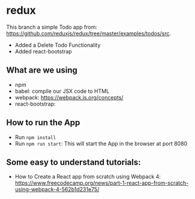 # redux

This branch a simple Todo app from: https://github.com/reduxjs/redux/tree/master/examples/todos/src.
- Added a Delete Todo Functionality
- Added react-bootstrap 

## What are we using
- npm
- babel: compile our JSX code to HTML
- webpack: https://webpack.js.org/concepts/
- react-bootstrap: 

## How to run the App
- Run `npm install`
- Run `npm run start`: This will start the App in the browser at port 8080

## Some easy to understand tutorials:
- How to Create a React app from scratch using Webpack 4:
https://www.freecodecamp.org/news/part-1-react-app-from-scratch-using-webpack-4-562b1d231e75/
